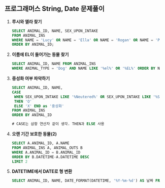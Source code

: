## 프로그래머스 String, Date 문제풀이



1. **루시와 엘라 찾기**

   ```sql
   SELECT ANIMAL_ID, NAME, SEX_UPON_INTAKE
   FROM ANIMAL_INS
   WHERE NAME = 'Lucy' OR NAME = 'Ella' OR NAME = 'Rogan' OR NAME = 'Pickle' OR NAME = 'Sabrina' OR NAME = 'Mitty'
   ORDER BY ANIMAL_ID;
   ```

   

2. **이름에  EL이 들어가는 동물 찾기**

   ```sql
   SELECT ANIMAL_ID, NAME FROM ANIMAL_INS 
   WHERE ANIMAL_TYPE = 'Dog' AND NAME LIKE '%el%' OR '%EL%' ORDER BY NAME;
   ```

   

3. **중성화 여부 파악하기**

   ```sql
   SELECT ANIMAL_ID, NAME, 
   CASE
    WHEN SEX_UPON_INTAKE LIKE '%Neutered%' OR SEX_UPON_INTAKE LIKE '%Spayed%'
    THEN 'O'
    ELSE 'X' END as '중성화'
   FROM ANIMAL_INS
   ORDER BY ANIMAL_ID
   
   # CASE는 삼항 연산자 같이 생각. THEN과 ELSE 사용
   ```

   

4. **오랜 기간 보호한 동물(2)**

   ```sql
   SELECT A.ANIMAL_ID, A.NAME
   FROM ANIMAL_INS A, ANIMAL_OUTS B
   WHERE A.ANIMAL_ID = B.ANIMAL_ID
   ORDER BY B.DATETIME-A.DATETIME DESC
   LIMIT 2
   ```

   

5. **DATETIME에서 DATE로 형 변환**

   ```sql
   SELECT ANIMAL_ID, NAME, DATE_FORMAT(DATETIME, '%Y-%m-%d') AS 날짜 FROM ANIMAL_INS
   ```

   

